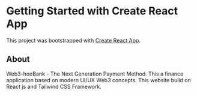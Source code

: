 # Getting Started with Create React App

This project was bootstrapped with [Create React App](https://github.com/facebook/create-react-app).

## About

Web3-hooBank - The Next Generation Payment Method. 
This a finance application based on modern UI/UX Web3 concepts. This website build on React js and Tailwind CSS Framework.

